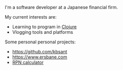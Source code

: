 I'm a software developer at a Japanese financial firm.

My current interests are:

* Learning to program in [Clojure](https://www.clojure.org)
* Vlogging tools and platforms

Some personal personal projects:

* <https://github.com/kbsant>
* <https://www.ersbane.com>
* [RPN calculator](./rpcalc.html)

